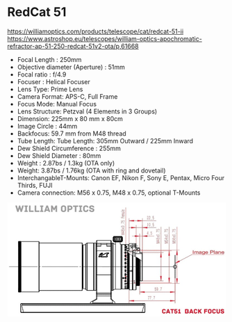 # RedCat 51

https://williamoptics.com/products/telescope/cat/redcat-51-ii  
https://www.astroshop.eu/telescopes/william-optics-apochromatic-refractor-ap-51-250-redcat-51v2-ota/p,61668

- Focal Length : 250mm
- Objective diameter (Aperture) : 51mm
- Focal ratio : f/4.9
- Focuser : Helical Focuser
- Lens Type: Prime Lens
- Camera Format: APS-C, Full Frame
- Focus Mode: Manual Focus
- Lens Structure: Petzval (4 Elements in 3 Groups)
- Dimension: 225mm x 80 mm x 80cm
- Image Circle : 44mm
- Backfocus: 59.7 mm from M48 thread
- Tube Length: Tube Length: 305mm Outward / 225mm Inward
- Dew Shield Circumference : 255mm
- Dew Shield Diameter : 80mm
- Weight : 2.87bs / 1.3kg (OTA only)
- Weight: 3.87bs / 1.76kg (OTA with ring and dovetail)
- InterchangableT-Mounts: Canon EF, Nikon F, Sony E, Pentax, Micro Four Thirds, FUJI
- Camera connection: M56 x 0.75, M48 x 0.75, optional T-Mounts

![CAT51 Back focus](/Hardware/Telescopes/William%20Optics/RedCat%2051/WILLIAM%20OPTICS.webp.jpeg)